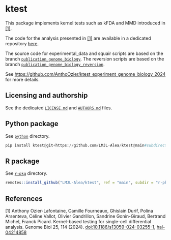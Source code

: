 # ktest

This package implements kernel tests such as kFDA and MMD introduced in [[1]](#1).

The code for the analysis presented in [[1]](#1) are available in a dedicated repository [here](https://github.com/AnthoOzier/ktest_experiment_genome_biology_2024).

The source code for experimental_data and squair scripts are based on the branch [`publication_genome_biology`](https://github.com/LMJL-Alea/ktest/tree/publication_genome_biology). The reversion scripts are based on the branch [`publication_genome_biology_reversion`](https://github.com/LMJL-Alea/ktest/tree/publication_genome_biology_reversion).

See https://github.com/AnthoOzier/ktest_experiment_genome_biology_2024 for more details.

## Licensing and authorship

See the dedicated [`LICENSE.md`](./LICENSE.md) and [`AUTHORS.md`](./AUTHORS.md) files.

## Python package

See [`python`](./python) directory.

```python
pip install ktest@git+https://github.com/LMJL-Alea/ktest@main#subdirectory=python
```

## R package

See [`r-pkg`](./r-pkg) directory.

```r
remotes::install_github("LMJL-Alea/ktest", ref = "main", subdir = "r-pkg")
```

## References

<a id="1">[1]</a> 
Anthony Ozier-Lafontaine, Camille Fourneaux, Ghislain Durif, Polina Arsenteva, Céline Vallot, Olivier Gandrillon, Sandrine Gonin-Giraud, Bertrand Michel, Franck Picard. Kernel-based testing for single-cell differential analysis. Genome Biol 25, 114 (2024). [doi:10.1186/s13059-024-03255-1](https://doi.org/10.1186/s13059-024-03255-1), [hal-04214858](https://hal.science/hal-04214858)
